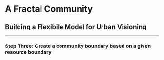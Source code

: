# A Fractal Community
## Building a Flexibile Model for Urban Visioning
---

### Step Three: Create a community boundary based on a given resource boundary


